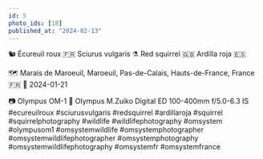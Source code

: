 ```yaml
---
id: 5
photo_ids: [18]
published_at: "2024-02-13"
---
```

🐿️ 
Écureuil roux 🇫🇷
Sciurus vulgaris ⚗️
Red squirrel 🇬🇧
Ardilla roja 🇪🇸

🗺️ Marais de Maroeuil, Maroeuil, Pas-de-Calais, Hauts-de-France, France 🇫🇷
📅 2024-01-21

📷 Olympus OM-1
🔭 Olympus M.Zuiko Digital ED 100-400mm f/5.0-6.3 IS
#ecureuilroux #sciurusvulgaris #redsquirrel #ardillaroja #squirrel #squirrelphotography #wildlife #wildlifephotography #omsystem #olympusom1 #omsystemwildlife #omsystemphotographer #omsystemwildlifephotographer #omsystemphotography #omsystemwildlifephotography #omsystemfr #omsystemfrance